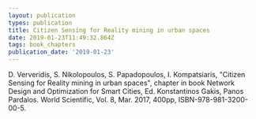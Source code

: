 ```yaml
---
layout: publication
types: publication
title: Citizen Sensing for Reality mining in urban spaces
date: 2019-01-23T11:49:32.864Z
tags: book_chapters
publication_date: '2019-01-23'
---
```

D. Ververidis, S. Nikolopoulos, S. Papadopoulos, I. Kompatsiaris, "Citizen Sensing for Reality mining in urban spaces", chapter in book Network Design and Optimization for Smart Cities, Ed. Konstantinos Gakis, Panos Pardalos. World Scientific, Vol. 8, Mar. 2017, 400pp, ISBN-978-981-3200-00-5.
